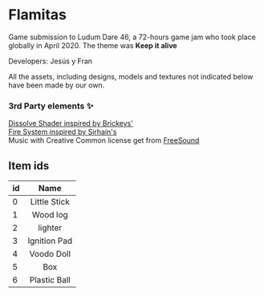 # Flamitas

Game submission to Ludum Dare 46, a 72-hours game jam who took place globally in April 2020. 
The theme was **Keep it alive**

Developers: Jesús y Fran

All the assets, including designs, models and textures not indicated below have been made by our own.


### 3rd Party elements ✨

[Dissolve Shader inspired by Brickeys'](https://www.youtube.com/watch?v=taMp1g1pBeE)  
[Fire System inspired by Sirhain's](https://www.youtube.com/watch?v=5Mw6NpSEb2o)  
Music with Creative Common license get from [FreeSound](https://freesound.org/)


## Item ids
|id | Name| 
|-|:-:|
|0|Little Stick|
|1| Wood log|
|2| lighter|
|3| Ignition Pad|
|4| Voodo Doll|
|5| Box|
|6| Plastic Ball|
